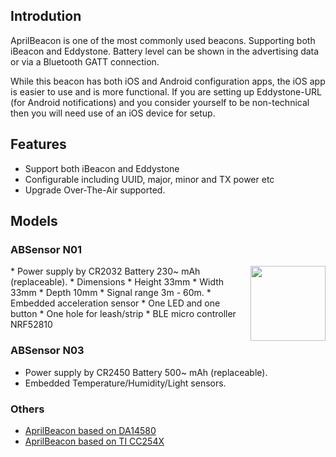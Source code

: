 ## Introdution

AprilBeacon is one of the most commonly used beacons. Supporting both iBeacon and Eddystone. Battery level can be shown in the advertising data or via a Bluetooth GATT connection.

While this beacon has both iOS and Android configuration apps, the iOS app is easier to use and is more functional. If you are setting up Eddystone-URL (for Android notifications) and you consider yourself to be non-technical then you will need use of an iOS device for setup.

## Features

* Support both iBeacon and Eddystone
* Configurable including UUID, major, minor and TX power etc
* Upgrade Over-The-Air supported.

## Models

### ABSensor N01

<img src="http://7fvk57.com1.z0.glb.clouddn.com/ABsensorDHF.jpg-320.jpg" width="120" align="right">
* Power supply by CR2032 Battery 230~ mAh (replaceable).
* Dimensions 
 * Height 33mm
 * Width 33mm
 * Depth 10mm
* Signal range 3m - 60m.
* Embedded acceleration sensor
* One LED and one button
* One hole for leash/strip
* BLE micro controller NRF52810

### ABSensor N03

* Power supply by CR2450 Battery 500~ mAh (replaceable).
* Embedded Temperature/Humidity/Light sensors.

### Others

- [AprilBeacon based on DA14580](AprilBeacon_based_on_DA14580.md)
- [AprilBeacon based on TI CC254X](AprilBeacon_based_on_TI_CC254X.md)
